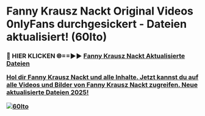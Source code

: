 # Fanny Krausz Nackt Original Videos 0nlyFans durchgesickert - Dateien aktualisiert! (60lto)

<h3>🔴 HIER KLICKEN 🌐==►► <a href="https://tinyurl.com/h6vf6nb8" rel="nofollow">Fanny Krausz Nackt Aktualisierte Dateien

Hol dir Fanny Krausz Nackt und alle Inhalte. Jetzt kannst du auf alle Videos und Bilder von Fanny Krausz Nackt zugreifen. Neue aktualisierte Dateien 2025!

[![60lto](https://i.imgur.com/sD4kR3V.gif)](https://tinyurl.com/h6vf6nb8)

